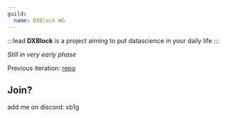 ```yaml
---
guild:
  name: DXBlock WG
---
```




:::lead
**DXBlock** is a project aiming to put datascience in your daily life
:::

*Still in very early phase*

Previous iteration: [repo](https://github.com/DataSciBlock/DataSciBlock)

## Join?

add me on discord: xb1g